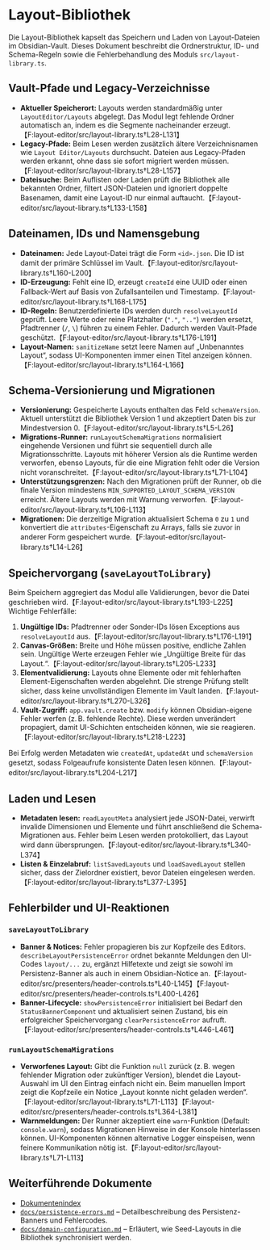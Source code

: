 # Layout-Bibliothek

Die Layout-Bibliothek kapselt das Speichern und Laden von Layout-Dateien im Obsidian-Vault. Dieses Dokument beschreibt die Ordnerstruktur, ID- und Schema-Regeln sowie die Fehlerbehandlung des Moduls `src/layout-library.ts`.

## Vault-Pfade und Legacy-Verzeichnisse

- **Aktueller Speicherort:** Layouts werden standardmäßig unter `LayoutEditor/Layouts` abgelegt. Das Modul legt fehlende Ordner automatisch an, indem es die Segmente nacheinander erzeugt.【F:layout-editor/src/layout-library.ts†L28-L131】
- **Legacy-Pfade:** Beim Lesen werden zusätzlich ältere Verzeichnisnamen wie `Layout Editor/Layouts` durchsucht. Dateien aus Legacy-Pfaden werden erkannt, ohne dass sie sofort migriert werden müssen.【F:layout-editor/src/layout-library.ts†L28-L157】
- **Dateisuche:** Beim Auflisten oder Laden prüft die Bibliothek alle bekannten Ordner, filtert JSON-Dateien und ignoriert doppelte Basenamen, damit eine Layout-ID nur einmal auftaucht.【F:layout-editor/src/layout-library.ts†L133-L158】

## Dateinamen, IDs und Namensgebung

- **Dateinamen:** Jede Layout-Datei trägt die Form `<id>.json`. Die ID ist damit der primäre Schlüssel im Vault.【F:layout-editor/src/layout-library.ts†L160-L200】
- **ID-Erzeugung:** Fehlt eine ID, erzeugt `createId` eine UUID oder einen Fallback-Wert auf Basis von Zufallsanteilen und Timestamp.【F:layout-editor/src/layout-library.ts†L168-L175】
- **ID-Regeln:** Benutzerdefinierte IDs werden durch `resolveLayoutId` geprüft. Leere Werte oder reine Platzhalter (`"."`, `".."`) werden ersetzt, Pfadtrenner (`/`, `\`) führen zu einem Fehler. Dadurch werden Vault-Pfade geschützt.【F:layout-editor/src/layout-library.ts†L176-L191】
- **Layout-Namen:** `sanitizeName` setzt leere Namen auf „Unbenanntes Layout“, sodass UI-Komponenten immer einen Titel anzeigen können.【F:layout-editor/src/layout-library.ts†L164-L166】

## Schema-Versionierung und Migrationen

- **Versionierung:** Gespeicherte Layouts enthalten das Feld `schemaVersion`. Aktuell unterstützt die Bibliothek Version 1 und akzeptiert Daten bis zur Mindestversion 0.【F:layout-editor/src/layout-library.ts†L5-L26】
- **Migrations-Runner:** `runLayoutSchemaMigrations` normalisiert eingehende Versionen und führt sie sequentiell durch alle Migrationsschritte. Layouts mit höherer Version als die Runtime werden verworfen, ebenso Layouts, für die eine Migration fehlt oder die Version nicht voranschreitet.【F:layout-editor/src/layout-library.ts†L71-L104】
- **Unterstützungsgrenzen:** Nach den Migrationen prüft der Runner, ob die finale Version mindestens `MIN_SUPPORTED_LAYOUT_SCHEMA_VERSION` erreicht. Ältere Layouts werden mit Warnung verworfen.【F:layout-editor/src/layout-library.ts†L106-L113】
- **Migrationen:** Die derzeitige Migration aktualisiert Schema `0` zu `1` und konvertiert die `attributes`-Eigenschaft zu Arrays, falls sie zuvor in anderer Form gespeichert wurde.【F:layout-editor/src/layout-library.ts†L14-L26】

## Speichervorgang (`saveLayoutToLibrary`)

Beim Speichern aggregiert das Modul alle Validierungen, bevor die Datei geschrieben wird.【F:layout-editor/src/layout-library.ts†L193-L225】 Wichtige Fehlerfälle:

1. **Ungültige IDs:** Pfadtrenner oder Sonder-IDs lösen Exceptions aus `resolveLayoutId` aus.【F:layout-editor/src/layout-library.ts†L176-L191】
2. **Canvas-Größen:** Breite und Höhe müssen positive, endliche Zahlen sein. Ungültige Werte erzeugen Fehler wie „Ungültige Breite für das Layout.“.【F:layout-editor/src/layout-library.ts†L205-L233】
3. **Elementvalidierung:** Layouts ohne Elemente oder mit fehlerhaften Element-Eigenschaften werden abgelehnt. Die strenge Prüfung stellt sicher, dass keine unvollständigen Elemente im Vault landen.【F:layout-editor/src/layout-library.ts†L270-L326】
4. **Vault-Zugriff:** `app.vault.create` bzw. `modify` können Obsidian-eigene Fehler werfen (z. B. fehlende Rechte). Diese werden unverändert propagiert, damit UI-Schichten entscheiden können, wie sie reagieren.【F:layout-editor/src/layout-library.ts†L218-L223】

Bei Erfolg werden Metadaten wie `createdAt`, `updatedAt` und `schemaVersion` gesetzt, sodass Folgeaufrufe konsistente Daten lesen können.【F:layout-editor/src/layout-library.ts†L204-L217】

## Laden und Lesen

- **Metadaten lesen:** `readLayoutMeta` analysiert jede JSON-Datei, verwirft invalide Dimensionen und Elemente und führt anschließend die Schema-Migrationen aus. Fehler beim Lesen werden protokolliert, das Layout wird dann übersprungen.【F:layout-editor/src/layout-library.ts†L340-L374】
- **Listen & Einzelabruf:** `listSavedLayouts` und `loadSavedLayout` stellen sicher, dass der Zielordner existiert, bevor Dateien eingelesen werden.【F:layout-editor/src/layout-library.ts†L377-L395】

## Fehlerbilder und UI-Reaktionen

### `saveLayoutToLibrary`

- **Banner & Notices:** Fehler propagieren bis zur Kopfzeile des Editors. `describeLayoutPersistenceError` ordnet bekannte Meldungen den UI-Codes `layout/...` zu, ergänzt Hilfetexte und zeigt sie sowohl im Persistenz-Banner als auch in einem Obsidian-Notice an.【F:layout-editor/src/presenters/header-controls.ts†L40-L145】【F:layout-editor/src/presenters/header-controls.ts†L400-L426】
- **Banner-Lifecycle:** `showPersistenceError` initialisiert bei Bedarf den `StatusBannerComponent` und aktualisiert seinen Zustand, bis ein erfolgreicher Speichervorgang `clearPersistenceError` aufruft.【F:layout-editor/src/presenters/header-controls.ts†L446-L461】

### `runLayoutSchemaMigrations`

- **Verworfenes Layout:** Gibt die Funktion `null` zurück (z. B. wegen fehlender Migration oder zukünftiger Version), blendet die Layout-Auswahl im UI den Eintrag einfach nicht ein. Beim manuellen Import zeigt die Kopfzeile ein Notice „Layout konnte nicht geladen werden“.【F:layout-editor/src/layout-library.ts†L71-L113】【F:layout-editor/src/presenters/header-controls.ts†L364-L381】
- **Warnmeldungen:** Der Runner akzeptiert eine `warn`-Funktion (Default: `console.warn`), sodass Migrationen Hinweise in der Konsole hinterlassen können. UI-Komponenten können alternative Logger einspeisen, wenn feinere Kommunikation nötig ist.【F:layout-editor/src/layout-library.ts†L71-L113】

## Weiterführende Dokumente

- [Dokumentenindex](./README.md)
- [`docs/persistence-errors.md`](./persistence-errors.md) – Detailbeschreibung des Persistenz-Banners und Fehlercodes.
- [`docs/domain-configuration.md`](./domain-configuration.md) – Erläutert, wie Seed-Layouts in die Bibliothek synchronisiert werden.
